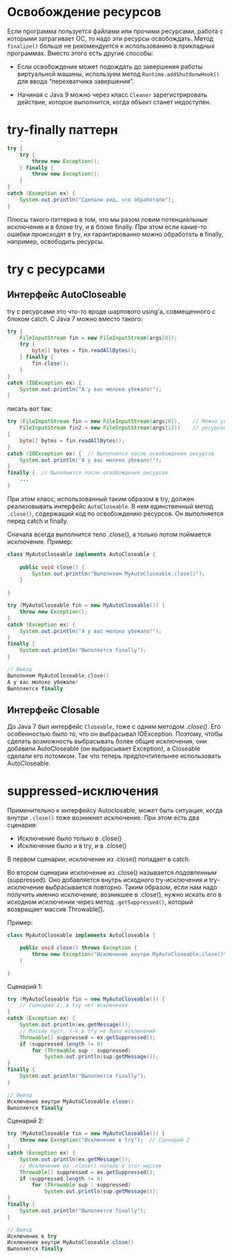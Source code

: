 # Освобождение ресурсов

Если программа пользуется файлами или прочими ресурсами, работа с которыми затрагивает ОС, то надо эти ресурсы освобождать. Метод `finalize()` больше не рекомендуется к использованию в прикладных программах. Вместо этого есть другие способы:

* Если освобождение может подождать до завершения работы виртуальной машины, используем метод `Runtime.addShutdonwHook()` для ввода “перехватчика завершения”. 

* Начиная с Java 9 можно через класс `Cleaner` зарегистрировать действие, которое выполнится, когда объект станет недоступен.

# try-finally паттерн

```java
try {
    try {
        throw new Exception();
    } finally {
        throw new Exception();
    }
}
catch (Exception ex) {
    System.out.println("Сделали вид, что обработали");
}
```

Плюсы такого паттерна в том, что мы разом ловим потенциальные исключения и в блоке try, и в блоке finally. При этом если какие-то ошибки происходят в try, их гарантированно можно обработать в finally, например, освободить ресурсы.

# try с ресурсами

## Интерфейс AutoCloseable

try c ресурсами это что-то вроде шарпового using'а, совмещенного с блоком catch. С Java 7 можно вместо такого:

```java
try {
    FileInputStream fin = new FileInputStream(args[0]);
    try {
        byte[] bytes = fin.readAllBytes();
    } finally {
        fin.close();
    }
}
catch (IOException ex) {
    System.out.println("А у вас молоко убежало!");
}
```

писать вот так:

```java
try (FileInputStream fin = new FileInputStream(args[0]),    // Можно указывать сразу несколько
    FileInputStream fin2 = new FileInputStream(args[1]))    // ресурсов в одном блоке
{
    byte[] bytes = fin.readAllBytes();
}
catch (IOException ex) {  // Выполнится после освобождения ресурсов
    System.out.println("А у вас молоко убежало!");
}
finally {  // Выполнится после освобождения ресурсов
    ...
}
```

При этом класс, использованный таким образом в try, должен реализовывать интерфейс `AutoCloseable`. В нем единственный метод `.close()`, содержащий код по освобождению ресурсов. Он выполняется перед catch и finally.

Сначала всегда выполнится тело .close(), а только потом поймается исключение. Пример:

```java
class MyAutoCloseable implements AutoCloseable {
    
    public void close() {
        System.out.println("Выполняем MyAutoCloseable.close()");
    }
    
}
```

```java
try (MyAutoCloseable fin = new MyAutoCloseable()) {
    throw new Exception();
}
catch (Exception ex) {
    System.out.println("А у вас молоко убежало!");
}
finally {
    System.out.println("Выполяется finally");
}

// Вывод
Выполняем MyAutoCloseable.close()
А у вас молоко убежало!
Выполяется finally
```

## Интерфейс Closable

До Java 7 был интерфейс `Closeable`, тоже с одним методом *.close()*. Его особенностью было то, что он выбрасывал IOException. Поэтому, чтобы сделать возможность выбрасывать более общие исключения, они добавили AutoCloseable (он выбрасывает Exception), а Closeable сделали его потомком. Так что теперь предпочтительнее использовать AutoCloseable.

# suppressed-исключения

Применительно к интерфейсу Autoclosable, может быть ситуация, когда внутри `.close()` тоже возникнет исключение. При этом есть два сценария:

* Исключение было только в .close()
* Исключение было и в try, и в .close()

В первом сценарии, исключение из .close() попадает в catch.

Во втором сценарии исключение из .close() называется *подавленным* (suppressed). Оно добавляется внутрь исходного try-исключения и try-исключение выбрасывается повторно. Таким образом, если нам надо получить именно исключение, возникшее в .close(), нужно искать его в исходном исключении через метод `.getSuppressed()`, который возвращает массив Throwable[].

Пример:

```java
class MyAutoCloseable implements AutoCloseable {

    public void close() throws Exception {
        throw new Exception("Исключение внутри MyAutoCloseable.close()");
    }

}
```

Сценарий 1:

```java
try (MyAutoCloseable fin = new MyAutoCloseable()) {
    // Сценарий 1, в try нет исключения
}
catch (Exception ex) {
    System.out.println(ex.getMessage());
    // Массив пуст, т-к в try не было исключений
    Throwable[] suppressed = ex.getSuppressed();
    if (suppressed.length != 0)
        for (Throwable sup : suppressed)
            System.out.println(sup.getMessage());
}
finally {
    System.out.println("Выполяется finally");
}

// Вывод
Исключение внутри MyAutoCloseable.close()
Выполяется finally
```

Сценарий 2:

```java
try (MyAutoCloseable fin = new MyAutoCloseable()) {
    throw new Exception("Исключение в try");  // Сценарий 2
}
catch (Exception ex) {
    System.out.println(ex.getMessage());
    // Исключение из .close() попало в этот массив
    Throwable[] suppressed = ex.getSuppressed();
    if (suppressed.length != 0)
        for (Throwable sup : suppressed)
            System.out.println(sup.getMessage());
}
finally {
    System.out.println("Выполяется finally");
}

// Вывод
Исключение в try
Исключение внутри MyAutoCloseable.close()
Выполяется finally
```